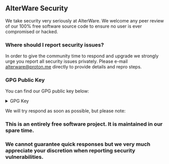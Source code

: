 ## AlterWare Security
We take security very seriously at AlterWare. We welcome any peer review of our 100% free software source code to ensure no user is ever compromised or hacked.

### Where should I report security issues?

In order to give the community time to respond and upgrade we strongly urge you report all security issues privately.
Please e-mail alterware@proton.me directly to provide details and repro steps.

### GPG Public Key

You can find our GPG public key below:

<details>
<summary>GPG Key</summary>

```
-----BEGIN PGP PUBLIC KEY BLOCK-----

mQINBGfcd6wBEACxJkpl0NGsBloWGlHTMlSKscYA7wj+GDe+y5LqPO84cAjL0By3
IGIEhiq/EQz5UBWRhhzgoE7GHMOKTXdtOi53a5/AITXJ6DRFuE5gLz17a3G05nek
KOH/Eviw9q1wuDhfjAjvR3OMMu4MX11Zqc8V6tItM08J5WfdWH+ATIBf4rQgzeM0
l53lJM1JcjxykRd9sX+lyV94J00fXNx9zgce53u7BPmL1lzUR6W7wW9iDdrN2NQa
UrJUDqYMsVZTnPtK8yak5WrT81eydYUPT0vKVJAsLVRyakwA1yiNhWX79mVOA4GS
5FdEbOSNqhqXR3TmdD+2fVVrg7OKR+cgya2qV8bD3cwcTM1lG+WZjYvL7e8MLI5F
RkiPI1rEUo3VLN0yb/dNU7n1+qQNtJ+5HPBie1E12sEga0c8XSIRe7nWuDWhNTSI
hxRtdsB1GzUoX0wO7/TCMVSOILAm4+1cTl1CifmdWSZ7YeK9KizMM32H++yOrPb/
YiZdYEGzGberkDkI4ckcOKdeKD4FxC8Xeseo7D9fUei9aMnpp7l1eitZg39cmUsq
df/5ur2h7YBLhXtdOJJmvN+cjTGnaZc6/hMJ3MhcSV9vT3JesVn4I4DPgfL6956A
BPfAjRWadui30h76dEgUwqlEDVq0+WRHrv9XnbBuaqBHOI15RZtn4yptlwARAQAB
tDRBbHRlcldhcmUgKEFsdGVyV2FyZSBTZWN1cml0eSkgPGFsdGVyd2FyZUBwcm90
b24ubWU+iQJRBBMBCAA7FiEEQKylEFe8ndfGnziThUTI9779w7MFAmfcd6wCGwMF
CwkIBwICIgIGFQoJCAsCBBYCAwECHgcCF4AACgkQhUTI9779w7Oirg//VKb1j+OL
h12aXzxLmDQjjGywX15mHM436b51Te+Yy5ilgpEf3d6nfB9wFR03VWlyutbqSfvh
hzs6BXXZpqwmxg3I3FtAbjJ6NuhdFoa99jqzcyx33nDCuPruBz8tWeHQbWEb0naU
2SJlv/DnJANFVomKS3xgRm7mkQt2OBAWSzUL42nTa1Mh7swcecJrGjCgk5KMBBNd
3QAdsvHtUjfS94s1KEAQivG7PqfY5ltY7/9V+W5SKJcwWbi7G4P9cleReQl5O6ag
cJTpdjQYpXhZTB2gC3/nIHi1JAM6k0KFy4exes1spFY8J8q5oiQIxmnNv1hh8hRd
Jw/gd7zYJEnHOQW0zXqKStLx874iNgf1HVC23E45x6Hr9dO+ZFn+KDCgvLyPhTA4
0xi53lesfgckOZZzSkMEy0/CGxfagTlm5m6QnOBsMKO+dbVo/pnG8bt7Wfe1bXg5
7yEaJahtzYJtcL0nK8vldVhU8uZvMjnc8Bbc1WpyZiJ9wFcQGvBbmUPDP3U9Rguv
t8DkX8Vy5nl5bfXbnF2S1G6I2ieqfmu0Rbxwa84NYquV5KEti1EEtK94Fl+CCWjY
pM5n42KL01uhJAaTiWS+79UzUWgvXEDZZ/T+mZW3L1+H/S9LVL+7VR4AxuLRFc69
noxF0T05OvfVzexgmHn56m2HoDQeYJcp/sq5Ag0EZ9x3rAEQAMfV0plBTSSs8XqE
E60UgOH1jzPXAlZSDaNDq4V9PtYaJXwDHqXlCsZKjNilZEZT5L3d53nsLr0E43Tx
9G0ewXHpvB348W5Ovr1ekdeoTaSIarWxVYIzDU8itnU9Z8+nhmKkquRZWEN6fNbo
sx6JPuWw2TMcaFVvL2kREbKbE8+xwfWBKaEGiOxjjvk39s0Vqsr+RMfGNDy1PW9l
KJ60Sc2T6nXDCYDPv/NoAkczlAobiwsm7b5EAf6MKq0xB0ZDYXNX2BBsr3it50Gg
eK4tfsDxxw3Vp/nXgc/cFXgbBY4fYWK6QEgJd1Iwp8QW6zN2FlSBw45flj0VDz8u
GfEMaUC3JWOrh+0MMsOxQS/sPVV4C90QnSqcGLOnx65PrXxzBl3PziVBqszg0Xyr
FHOtuP5XprCBRyM13vypq63HtcFJnm6Tg6kMvOONZGkfXgibhMUxiWhHQ6W5ISUA
Shl0g3IqZ5O6DtkepGFE0iqm2jj1l/m8i1egY6nIVzrmph+dJz0gnwujDi4e9t4u
EkBdeSt6r+k6v4Dvdn0UiaDNAbs99ghQP8Sy5WwCad7lCM/rlSGzeZvJ7dzTb/sk
u7eg7NTfSw5qPF6oGCpDRnNy0zZUU273Ki0Pr+CP7i87kl/xPkBNNEvWd0k9DRIK
eEgMYrykgrNLoHZaBwAH/Uu8Wl4lABEBAAGJAjYEGAEIACAWIQRArKUQV7yd18af
OJOFRMj3vv3DswUCZ9x3rAIbDAAKCRCFRMj3vv3Ds9QwEACpDfzLPNY+KAcA2lVl
SoENDbF8Sveq83LSXChXpqqMbh0WV6EJjn1jnH4incp/MJrV9cKCtBA+CoPJ6aSU
Y1e/boxGE7quF1Ky8WzGHBI7hmmRwrNsF3z1WbfqS7MN3cIuixRJ+IJWyN3PyYaa
s3wkD9P6/Uc2DBU09ppsmF6lo/J2VUUxf2KDG/4fCXNW9meejKR5/63VCgaXB+mA
VD/G7o+tfdl65CVmloiW7e3Om3Oq8FN0zPj42L3moEOUHNaiEXe8crzod7ip3+g9
MNI4vxsCYSRAF6agRJUWQd6/ubQd0HZTNlMNOY6FgW2jtXGaiftOeeRIrd1zciPl
EmYYqz+8bmtsW846qg0oxVCq5MFm3ec5P9uOSCFtWaRtGmm5/SO1GaEXDfYkEPB1
pSPkfXuDWUneN3xYcLN+U7FjZ8tiNeup6SXOCAvGULB2PlGJzWllMxIVajKmazfQ
DZQh5mAIoETIY74XvSPi9uy1obxHIESwGo9efGxYoBUQRU8Dm93z2rkG2yD71Dg/
Mzq1iNmtZXBilJUf5GcpD5+RxthBT7Kc95a/xznok7QmIL7D0603iGUFe6RrU3aj
OOsF1Qi8vIqc8bmm9IGtTVrb2bDQEM8PcIjFVRb0k5QXkQszgCfRECAAW2W2oR77
uLZwwnXUhSkWF51yKR9ZSbJjIg==
=A18+
-----END PGP PUBLIC KEY BLOCK-----
```

</details>

We will try respond as soon as possible, but please note:

### This is an entirely free software project. It is maintained in our spare time.
### We cannot guarantee quick responses but we very much appreciate your discretion when reporting security vulnerabilities.
